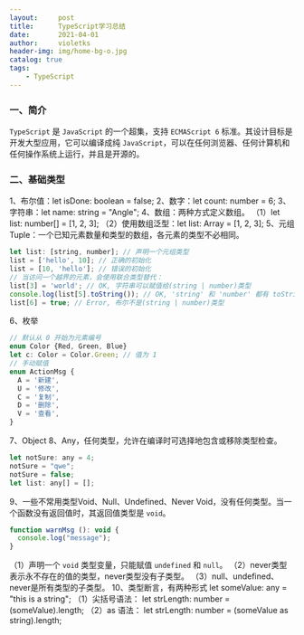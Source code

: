 ```yaml
---
layout:     post
title:      TypeScript学习总结
date:       2021-04-01
author:     violetks
header-img: img/home-bg-o.jpg
catalog: true
tags:
    - TypeScript
---
```


### 一、简介

`TypeScript` 是 `JavaScript` 的一个超集，支持 `ECMAScript 6` 标准。其设计目标是开发大型应用，它可以编译成纯 `JavaScript`，可以在任何浏览器、任何计算机和任何操作系统上运行，并且是开源的。

### 二、基础类型

1、布尔值：let isDone: boolean = false;
2、数字：let count: number = 6;
3、字符串：let name: string = "Angle";
4、数组：两种方式定义数组。
（1）let list: number[] = [1, 2, 3];
（2）使用数组泛型：let list: Array<number> = [1, 2, 3];
5、元组Tuple：一个已知元素数量和类型的数组，各元素的类型不必相同。
```javascript
let list: [string, number]; // 声明一个元组类型
list = ['hello', 10]; // 正确的初始化
list = [10, 'hello']; // 错误的初始化
// 当访问一个越界的元素，会使用联合类型替代：
list[3] = 'world'; // OK, 字符串可以赋值给(string | number)类型
console.log(list[5].toString()); // OK, 'string' 和 'number' 都有 toString
list[6] = true; // Error, 布尔不是(string | number)类型
```
6、枚举
```javascript
// 默认从 0 开始为元素编号
enum Color {Red, Green, Blue}
let c: Color = Color.Green; // 值为 1
// 手动赋值
enum ActionMsg {
  A = '新建',
  U = '修改',
  C = '复制',
  D = '删除',
  V = '查看',
}
```
7、Object
8、Any，任何类型，允许在编译时可选择地包含或移除类型检查。
```javascript
let notSure: any = 4;
notSure = "qwe";
notSure = false;
let list: any[] = [];
```
9、一些不常用类型Void、Null、Undefined、Never
Void，没有任何类型。当一个函数没有返回值时，其返回值类型是 `void`。
```javascript
function warnMsg (): void {
  console.log("message");
}
```
（1）声明一个 `void` 类型变量，只能赋值 `undefined` 和 `null`。
（2）never类型表示永不存在的值的类型，never类型没有子类型。
（3）null、undefined、never是所有类型的子类型。
10、类型断言，有两种形式
let someValue: any = "this is a string";
（1）尖括号语法：
let strLength: number = (<string>someValue).length;
（2）as 语法：
let strLength: number = (someValue as string).length;